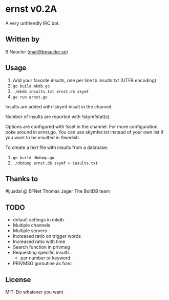# ernst v0.2A
A very unfriendly IRC bot.

## Written by
B Naucler (mail@bnaucler.se)

## Usage
1. Add your favorite insults, one per line to insults.txt (UTF8 encoding)
2. `go build mkdb.go`
3. `./mkdb insults.txt ernst.db skymf`
4. `go run ernst.go`

Insults are added with !skymf insult in the channel.

Number of insults are reported with !skymfstat(s).

Options are configured with !sset in the channel. For more configuration, poke around in ernst.go. You can use skymfer.txt instead of your own list if you want to be insulted in Swedish.

To create a text file with insults from a database:
1. `go build dbdump.go`
2. `./dbdump ernst.db skymf > insults.txt`

## Thanks to
\#ljusdal @ EFNet
Thomas Jager
The BoltDB team

## TODO
* default settings in mkdb
* Multiple channels
* Multiple servers
* Increased ratio on trigger words
* Increased ratio with time
* Search function in privmsg
* Requesting specific insults
	- per number or keyword
* PRIVMSG goroutine as func

## License
MIT:
Do whatever you want
